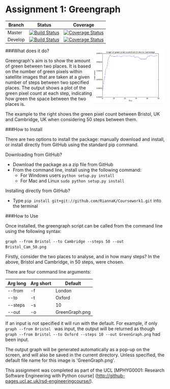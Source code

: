 Assignment 1: Greengraph
========================

| Branch | Status | Coverage | 
| ------ | ------ | -------- |
| Master |[![Build Status](https://travis-ci.org/RiannaK/Coursework1.svg?branch=master)](https://travis-ci.org/RiannaK/Coursework1)| [![Coverage Status](https://coveralls.io/repos/github/RiannaK/Coursework1/badge.svg?branch=master)](https://coveralls.io/github/RiannaK/Coursework1?branch=master) |
| Develop |[![Build Status](https://travis-ci.org/RiannaK/Coursework1.svg?branch=develop)](https://travis-ci.org/RiannaK/Coursework1)| [![Coverage Status](https://coveralls.io/repos/github/RiannaK/Coursework1/badge.svg?branch=develop)](https://coveralls.io/github/RiannaK/Coursework1?branch=develop) |


<img src="https://github.com/RiannaK/Coursework1/blob/master/Resources/Bristol_Cam_50.png" alt="Sample output from greengraph script" width="45%" height="45%" align="right"/>
###What does it do?

Greengraph's aim is to show the amount of green between two places. It is based on the number of green pixels within satellite images that are taken at a given number of steps between two specified places. The output shows a plot of the green pixel count at each step, indicating how green the space between the two places is. 

The example to the right shows the green pixel count between Bristol, UK and Cambridge, UK when considering 50 steps between them.



###How to Install

There are two options to install the package: manually download and install, or install directly from GitHub using the standard pip command.

Downloading from GitHub?
 
 * Download the package as a zip file from GitHub
 * From the command line, install using the following command:
	- For Windows users ```python setup.py install```
	- For Mac and Linux ```sudo python setup.py install```
 
Installing directly from GitHub?
 
 * Type ```pip install git+git://github.com/RiannaK/Coursework1.git``` into the terminal


###How to Use

Once installed, the greengraph script can be called from the command line using the following syntax:

```graph --from Bristol --to Cambridge --steps 50 --out Bristol_Cam_50.png```

Firstly, consider the two places to analyse, and in how many steps? In the above, Bristol and Cambridge, in 50 steps, were chosen.

There are four command line arguments:

| Arg long | Arg short |    Default     | 
| -------- | ----------| -------------- |
| --from   |   -f      | London         | 
| --to     |   -t      | Oxford         | 
| --steps  |   -s      | 10             | 
| --out    |   -o      | GreenGraph.png | 


If an input is not specified it will run with the default. 
For example, if only ```graph --from Bristol ``` was input, the output will be returned as though ```graph --from Bristol --to Oxford --steps 10 --out GreenGraph.png``` had been input.

The output graph will be generated automatically as a pop-up on the screen, and will also be saved in the current directory. Unless specified, the default file name for this image is 'GreenGraph.png'.

This assignment was completed as part of the UCL [MPHYG0001: Research Software Engineering with Python course] (http://github-pages.ucl.ac.uk/rsd-engineeringcourse/).
